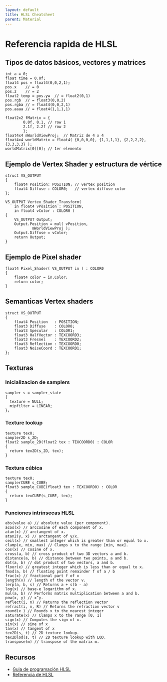 ```yaml
---
layout: default
title: HLSL Cheatsheet
parent: Material
---
```


# Referencia rapida de HLSL

## Tipos de datos básicos, vectores y matrices

```hlsl
int a = 0;
float time = 0.0f;
float4 pos = float4(0,0,2,1);
pos.x    // = 0
pos.z    // = 2
float2 temp = pos.yw  // = float2(0,1)
pos.rgb	 // = float3(0,0,2)
pos.rgba // = float4(0,0,2,1)
pos.aaaa // = float4(1,1,1,1)

float2x2 fMatrix = {
        0.0f, 0.1, // row 1
        2.1f, 2.2f // row 2
        };
float4x4 mWorldViewProj;  // Matriz de 4 x 4
float4x4 worldMatrix = float4( {0,0,0,0}, {1,1,1,1}, {2,2,2,2}, {3,3,3,3} );
worldMatrix[0][0]; // 1er elemento
```

## Ejemplo de Vertex Shader y estructura de vértice

```hlsl
struct VS_OUTPUT
{
    float4 Position: POSITION; // vertex position
    float4 Diffuse : COLOR0;   // vertex diffuse color
};

VS_OUTPUT Vertex_Shader_Transform(
	in float4 vPosition : POSITION,
	in float4 vColor : COLOR0 )
{
    VS_OUTPUT Output;
    Output.Position = mul( vPosition,
			mWorldViewProj );
    Output.Diffuse = vColor;
    return Output;
}
```

## Ejemplo de Pixel shader

```hlsl
float4 Pixel_Shader( VS_OUTPUT in ) : COLOR0
{
    float4 color = in.Color;
    return color;
}
```

## Semanticas Vertex shaders

```hlsl
struct VS_OUTPUT
{
    float4 Position   : POSITION;
    float3 Diffuse    : COLOR0;
    float3 Specular   : COLOR1;
    float3 HalfVector : TEXCOORD3;
    float3 Fresnel    : TEXCOORD2;
    float3 Reflection : TEXCOORD0;
    float3 NoiseCoord : TEXCOORD1;
};
```

## Texturas

### Inicializacion de samplers

```hlsl
sampler s = sampler_state
{
  texture = NULL;
  mipfilter = LINEAR;
};
```

### Texture lookup

```hlsl
texture tex0;
sampler2D s_2D;
float2 sample_2D(float2 tex : TEXCOORD0) : COLOR
{
  return tex2D(s_2D, tex);
}
```

### Textura cúbica

```hlsl
texture tex0;
samplerCUBE s_CUBE;
float3 sample_CUBE(float3 tex : TEXCOORD0) : COLOR
{
  return texCUBE(s_CUBE, tex);
}
```

### Funciones intrínsecas HLSL

```hlsl
abs(value a) // absolute value (per component).
acos(x) // arccosine of each component of x.
atan(x) // arctangent of x.
atan2(y, x) // arctangent of y/x.
ceil(x) // smallest integer which is greater than or equal to x.
clamp(x, min, max) // Clamps x to the range [min, max].
cos(x) // cosine of x.
cross(a, b) // cross product of two 3D vectors a and b.
distance(a, b) // distance between two points, a and b.
dot(a, b) // dot product of two vectors, a and b.
floor(x) // greatest integer which is less than or equal to x.
fmod(a, b) // floating point remainder f of a / b
frac(x) // fractional part f of x
length(v) // length of the vector v.
lerp(a, b, s) // Returns a + s(b - a)
log(x) // base-e logarithm of x.
mul(a, b) // Performs matrix multiplication between a and b.
pow(x, y) // x^y.
reflect(i, n) // Returns the reflection vector
refract(i, n, R) // Returns the refraction vector v
round(x ) // Rounds x to the nearest integer
saturate(x) // Clamps x to the range [0, 1]
sign(x) // Computes the sign of x.
sin(x) // sine of x
tan(x) // tangent of x
tex2D(s, t) // 2D texture lookup.
tex2Dlod(s, t) // 2D texture lookup with LOD.
transpose(m) // transpose of the matrix m.
```

## Recursos

- [Guia de programación HLSL](https://docs.microsoft.com/en-us/windows/win32/direct3dhlsl/dx-graphics-hlsl-pguide)
- [Referencia de HLSL](https://docs.microsoft.com/en-us/windows/win32/direct3dhlsl/dx-graphics-hlsl-reference)
